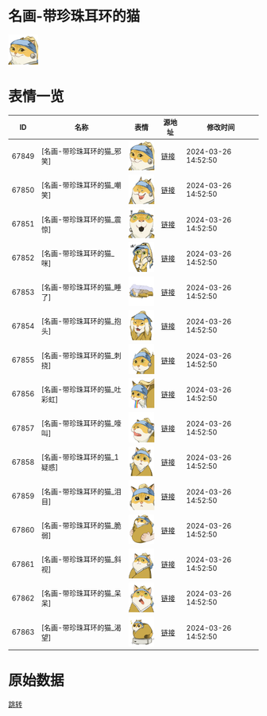 # 名画-带珍珠耳环的猫

<img src="./cover.png" height="60" alt="cover" />

# 表情一览

|ID|名称|表情|源地址|修改时间|
|----|----|----|----|----|
|67849|[名画-带珍珠耳环的猫_邪笑]|<img src="./pic/067849_%5B名画-带珍珠耳环的猫_邪笑%5D.png" height="60" alt="邪笑"/>|[链接](https://i0.hdslb.com/bfs/garb/6e174c797b28c26f569b077eabf4610535c709b5.png)|2024-03-26 14:52:50|
|67850|[名画-带珍珠耳环的猫_嘲笑]|<img src="./pic/067850_%5B名画-带珍珠耳环的猫_嘲笑%5D.png" height="60" alt="嘲笑"/>|[链接](https://i0.hdslb.com/bfs/garb/84fe1fa0b77cdae3cb40e27f508dd68fb085602c.png)|2024-03-26 14:52:50|
|67851|[名画-带珍珠耳环的猫_震惊]|<img src="./pic/067851_%5B名画-带珍珠耳环的猫_震惊%5D.png" height="60" alt="震惊"/>|[链接](https://i0.hdslb.com/bfs/garb/1769abdaeb9153794165e0a906aa451a602edabf.png)|2024-03-26 14:52:50|
|67852|[名画-带珍珠耳环的猫_咪]|<img src="./pic/067852_%5B名画-带珍珠耳环的猫_咪%5D.png" height="60" alt="咪"/>|[链接](https://i0.hdslb.com/bfs/garb/291b29409496d853222165cdf97a351a654bae0f.png)|2024-03-26 14:52:50|
|67853|[名画-带珍珠耳环的猫_睡了]|<img src="./pic/067853_%5B名画-带珍珠耳环的猫_睡了%5D.png" height="60" alt="睡了"/>|[链接](https://i0.hdslb.com/bfs/garb/1700e5575815e3deb8e76858d2c4cccbf096ad9a.png)|2024-03-26 14:52:50|
|67854|[名画-带珍珠耳环的猫_抱头]|<img src="./pic/067854_%5B名画-带珍珠耳环的猫_抱头%5D.png" height="60" alt="抱头"/>|[链接](https://i0.hdslb.com/bfs/garb/a8f6511634e846ab0ef44e6ffff7e407ccc490a5.png)|2024-03-26 14:52:50|
|67855|[名画-带珍珠耳环的猫_刺挠]|<img src="./pic/067855_%5B名画-带珍珠耳环的猫_刺挠%5D.png" height="60" alt="刺挠"/>|[链接](https://i0.hdslb.com/bfs/garb/28f897ff667672b1bdf5f45a27d057dbaa726e0f.png)|2024-03-26 14:52:50|
|67856|[名画-带珍珠耳环的猫_吐彩虹]|<img src="./pic/067856_%5B名画-带珍珠耳环的猫_吐彩虹%5D.png" height="60" alt="吐彩虹"/>|[链接](https://i0.hdslb.com/bfs/garb/9872dde6a094d43c2ba3de920e55485fdd6cd1db.png)|2024-03-26 14:52:50|
|67857|[名画-带珍珠耳环的猫_嚎叫]|<img src="./pic/067857_%5B名画-带珍珠耳环的猫_嚎叫%5D.png" height="60" alt="嚎叫"/>|[链接](https://i0.hdslb.com/bfs/garb/8088ddb5aeed7a758bea0707b80d6c3c30e6fec9.png)|2024-03-26 14:52:50|
|67858|[名画-带珍珠耳环的猫_1疑惑]|<img src="./pic/067858_%5B名画-带珍珠耳环的猫_1疑惑%5D.png" height="60" alt="1疑惑"/>|[链接](https://i0.hdslb.com/bfs/garb/1187d5f73fab974e166c836faeab50d49c0948ae.png)|2024-03-26 14:52:50|
|67859|[名画-带珍珠耳环的猫_泪目]|<img src="./pic/067859_%5B名画-带珍珠耳环的猫_泪目%5D.png" height="60" alt="泪目"/>|[链接](https://i0.hdslb.com/bfs/garb/2a56d15e45a64120cf80096db414bf5f83353308.png)|2024-03-26 14:52:50|
|67860|[名画-带珍珠耳环的猫_脆弱]|<img src="./pic/067860_%5B名画-带珍珠耳环的猫_脆弱%5D.png" height="60" alt="脆弱"/>|[链接](https://i0.hdslb.com/bfs/garb/02eaa2d52c593210d6bdc2f8f657b0ee17ce952d.png)|2024-03-26 14:52:50|
|67861|[名画-带珍珠耳环的猫_斜视]|<img src="./pic/067861_%5B名画-带珍珠耳环的猫_斜视%5D.png" height="60" alt="斜视"/>|[链接](https://i0.hdslb.com/bfs/garb/d226e2e9bffedbefc68859f7c708ad055f0818ce.png)|2024-03-26 14:52:50|
|67862|[名画-带珍珠耳环的猫_呆呆]|<img src="./pic/067862_%5B名画-带珍珠耳环的猫_呆呆%5D.png" height="60" alt="呆呆"/>|[链接](https://i0.hdslb.com/bfs/garb/066bf523120248b97c03854e1fec382b8da51bc4.png)|2024-03-26 14:52:50|
|67863|[名画-带珍珠耳环的猫_渴望]|<img src="./pic/067863_%5B名画-带珍珠耳环的猫_渴望%5D.png" height="60" alt="渴望"/>|[链接](https://i0.hdslb.com/bfs/garb/d78465bd06b8fc5ea9c22e1cbeb210b819af9ffa.png)|2024-03-26 14:52:50|

# 原始数据

[跳转](./raw.json)


